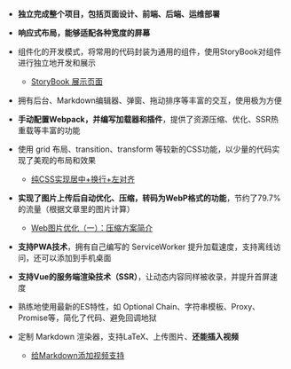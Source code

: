 - **独立完成整个项目，包括页面设计、前端、后端、运维部署**

- **响应式布局，能够适配各种宽度的屏幕**

- 组件化的开发模式，将常用的代码封装为通用的组件，使用StoryBook对组件进行独立地开发和展示
  - [StoryBook 展示页面](https://kaciras-blog.github.io/uikit/)

- 拥有后台、Markdown编辑器、弹窗、拖动排序等丰富的交互，使用极为方便

- **手动配置Webpack，并编写加载器和插件**，提供了资源压缩、优化、SSR热重载等丰富的功能

- 使用 grid 布局、transition、transform 等较新的CSS功能，以少量的代码实现了美观的布局和效果
  - [纯CSS实现居中+换行+左对齐](https://blog.kaciras.com/article/14/use-pure-CSS-to-implement-center+wrap+left-alignment-layout)

- **实现了图片上传后自动优化、压缩，转码为WebP格式的功能**，节约了79.7%的流量（根据文章里的图片计算）
  - [Web图片优化（一）：压缩方案简介](https://blog.kaciras.com/article/19/Introduction-to-Web-Image-Formats)

- **支持PWA技术**，拥有自己编写的 ServiceWorker 提升加载速度，支持离线访问，还可以添加到手机桌面

- **支持Vue的服务端渲染技术（SSR）**，让动态内容同样被收录，并提升首屏速度

- 熟练地使用最新的ES特性，如 Optional Chain、字符串模板、Proxy、Promise等，简化了代码、避免回调地狱

- 定制 Markdown 渲染器，支持LaTeX、上传图片、**还能插入视频**
  - [给Markdown添加视频支持](https://blog.kaciras.com/article/18/add-video-support-to-markdown)
